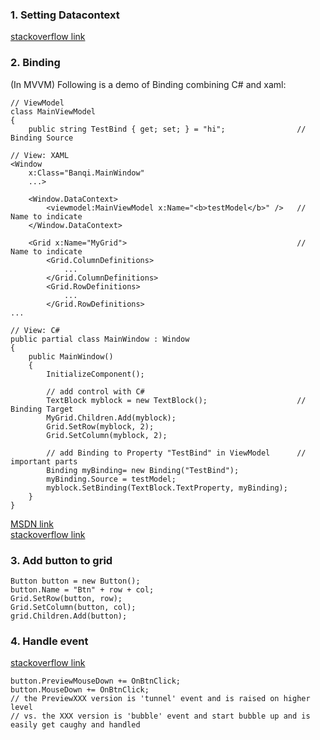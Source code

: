 ### 1. Setting Datacontext
[stackoverflow link](https://stackoverflow.com/questions/69203973/whats-the-difference-in-this-example-between-using-datacontext-in-xaml-code-b)

### 2. Binding
(In MVVM) Following is a demo of Binding combining C# and xaml:  

    // ViewModel
    class MainViewModel
    {
        public string TestBind { get; set; } = "hi";                // Binding Source

    // View: XAML
    <Window
        x:Class="Banqi.MainWindow"
        ...>

        <Window.DataContext>
            <viewmodel:MainViewModel x:Name="<b>testModel</b>" />   // Name to indicate
        </Window.DataContext>

        <Grid x:Name="MyGrid">                                      // Name to indicate
            <Grid.ColumnDefinitions>
                ...
            </Grid.ColumnDefinitions>
            <Grid.RowDefinitions>
                ...
            </Grid.RowDefinitions>
    ...

    // View: C#
    public partial class MainWindow : Window
    {
        public MainWindow()
        {
            InitializeComponent();

            // add control with C#
            TextBlock myblock = new TextBlock();                    // Binding Target
            MyGrid.Children.Add(myblock);
            Grid.SetRow(myblock, 2);
            Grid.SetColumn(myblock, 2);

            // add Binding to Property "TestBind" in ViewModel      // important parts
            Binding myBinding= new Binding("TestBind");
            myBinding.Source = testModel;
            myblock.SetBinding(TextBlock.TextProperty, myBinding);
        }
    }

[MSDN link](https://learn.microsoft.com/en-us/dotnet/desktop/wpf/data/?view=netdesktop-6.0)  
[stackoverflow link](https://stackoverflow.com/questions/7525185/how-to-set-a-binding-in-code)

### 3. Add button to grid
    Button button = new Button();
    button.Name = "Btn" + row + col;
    Grid.SetRow(button, row);
    Grid.SetColumn(button, col);
    grid.Children.Add(button);

### 4. Handle event
[stackoverflow link](https://stackoverflow.com/questions/37214401/why-mousedown-event-handler-is-not-getting-hit)

    button.PreviewMouseDown += OnBtnClick;
    button.MouseDown += OnBtnClick;
    // the PreviewXXX version is 'tunnel' event and is raised on higher level
    // vs. the XXX version is 'bubble' event and start bubble up and is easily get caughy and handled